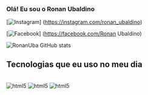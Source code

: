 ### Olá! Eu sou o Ronan Ubaldino

[![Instagram](https://img.shields.io/badge/Instagram-E4405F?style=for-the-badge&logo=instagram&logoColor=white)] (https://instagram.com/ronan_ubaldino)

[![Facebook](https://img.shields.io/badge/Facebook-1877F2?style=for-the-badge&logo=facebook&logoColor=white)] (https://facebook.com/Ronan Ubaldino)

![RonanUba GitHub stats](https://github-readme-stats.vercel.app/api?username=RonanUba&show_icons=true&theme=dracula)

## Tecnologias que eu uso no meu dia

<div style="display: inline_block"><br/>
 <img align="center" alt="html5" src= "https://img.shields.io/badge/HTML-239120?style=for-the-badge&logo=html5&logoColor=white" />
 <img align="center" alt="html5" src= "https://img.shields.io/badge/JavaScript-323330?style=for-the-badge&logo=javascript&logoColor=F7DF1E" />
 <img align="center" alt="html5" src= "https://img.shields.io/badge/C-00599C?style=for-the-badge&logo=c&logoColor=white" />
 
</div>
